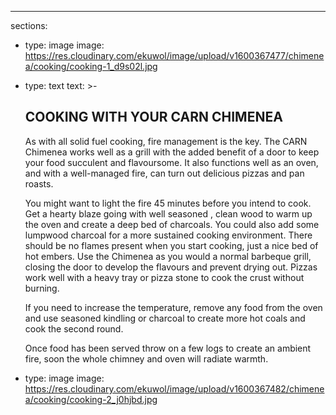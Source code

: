---
sections:
  - type: image
    image: https://res.cloudinary.com/ekuwol/image/upload/v1600367477/chimenea/cooking/cooking-1_d9s02l.jpg
  - type: text
    text: >-
      ## COOKING WITH YOUR CARN CHIMENEA


      As with all solid fuel cooking, fire management is the key. The CARN Chimenea works well as a grill with the added benefit of a door to keep your food succulent and flavoursome. It also functions well as an oven, and with a well-managed fire, can turn out delicious pizzas and pan roasts.


      You might want to light the fire 45 minutes before you intend to cook. Get a hearty blaze going with well seasoned , clean wood to warm up the oven and create a deep bed of charcoals. You could also add some lumpwood charcoal for a more sustained cooking environment. There should be no flames present when you start cooking, just a nice bed of hot embers. Use the Chimenea as you would a normal barbeque grill, closing the door to develop the flavours and prevent drying out. Pizzas work well with a heavy tray or pizza stone to cook the crust without burning.


      If you need to increase the temperature, remove any food from the oven and use seasoned kindling or charcoal to create more hot coals and cook the second round.


      Once food has been served throw on a few logs to create an ambient fire, soon the whole chimney and oven will radiate warmth.
  - type: image
    image: https://res.cloudinary.com/ekuwol/image/upload/v1600367482/chimenea/cooking/cooking-2_j0hjbd.jpg
